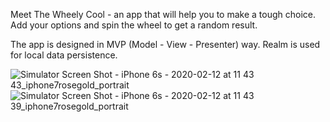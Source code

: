 Meet The Wheely Cool - an app that will help you to make a tough choice. Add your options and spin the wheel to get a random result. 

The app is designed in MVP (Model - View - Presenter) way. 
Realm is used for local data persistence. 

![Simulator Screen Shot - iPhone 6s - 2020-02-12 at 11 43 43_iphone7rosegold_portrait](https://user-images.githubusercontent.com/47685603/74306717-e83d0380-4d95-11ea-9e4b-5d277e9f1109.png)
![Simulator Screen Shot - iPhone 6s - 2020-02-12 at 11 43 39_iphone7rosegold_portrait](https://user-images.githubusercontent.com/47685603/74306778-14588480-4d96-11ea-9f12-e816e66b8b6c.png)

